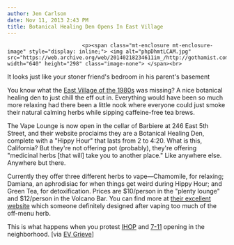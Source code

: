 ```yaml
---
author: Jen Carlson
date: Nov 11, 2013 2:43 PM
title: Botanical Healing Den Opens In East Village
---
```



                            
                            
                            
                            <p><span class="mt-enclosure mt-enclosure-image" style="display: inline;"> <img alt="phpDhmtLCAM.jpg" src="https://web.archive.org/web/20140218234611im_/http://gothamist.com/attachments/arts_jen/phpDhmtLCAM.jpg" width="640" height="298" class="image-none"> </span><br>
<span class="photo_caption">It looks just like your stoner friend&apos;s bedroom in his parent&apos;s basement</span></p>

<p>You know what the <a href="https://web.archive.org/web/20140218234611/http://gothamist.com/2013/08/26/video_take_a_4-minute_drive_through.php">East Village of the 1980s</a> was missing? A nice botanical healing den to just chill the eff out in. Everything would have been so much more relaxing had there been a little nook where everyone could just smoke their natural calming herbs while sipping caffeine-free tea brews. </p>

<p>The Vape Lounge is now open in the cellar of Barbiere at 246 East 5th Street, and their website proclaims they are a Botanical Healing Den, complete with a &quot;Hippy Hour&quot; that lasts from 2 to 4:20. What is this, California? But they&apos;re not offering pot (probably), they&apos;re offering &quot;medicinal herbs [that will] take you to another place.&quot; Like anywhere else. Anywhere but there.</p>

<p>Currently they offer three different herbs to vape&#x2014;Chamomile, for relaxing; Damiana, an aphrodisiac for when things get weird during Hippy Hour; and Green Tea, for detoxification. Prices are $10/person in the &quot;plenty lounge&quot; and $12/person in the Volcano Bar. You can find more at <a href="https://web.archive.org/web/20140218234611/http://www.comevape.com/Comevape/Welcome_1.html">their excellent website</a> which someone definitely designed after vaping too much of the off-menu herb.</p>

<p>This is what happens when you protest <a href="https://web.archive.org/web/20140218234611/http://gothamist.com/2012/10/14/union_square_locals_haunted_by_the.php">IHOP</a> and <a href="https://web.archive.org/web/20140218234611/http://gothamist.com/tags/7-11">7-11</a> opening in the neighborhood. [via <a href="https://web.archive.org/web/20140218234611/http://evgrieve.com/2013/11/new-york-citys-1st-holistic-vapor.html#.UoEManHPZnA.facebook">EV Grieve</a>]</p>
                            
                            
                            